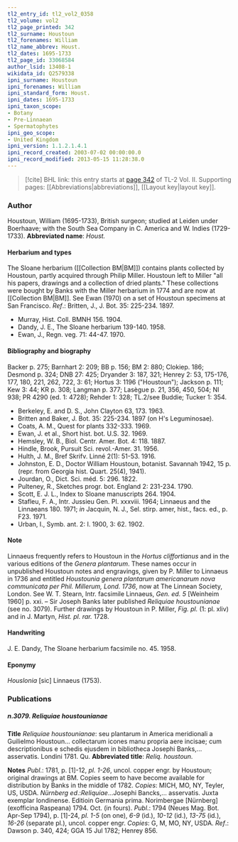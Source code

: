 ```yaml
---
tl2_entry_id: tl2_vol2_0358
tl2_volume: vol2
tl2_page_printed: 342
tl2_surname: Houstoun
tl2_forenames: William
tl2_name_abbrev: Houst.
tl2_dates: 1695-1733
tl2_page_id: 33068584
author_lsid: 13408-1
wikidata_id: Q2579338
ipni_surname: Houstoun
ipni_forenames: William
ipni_standard_form: Houst.
ipni_dates: 1695-1733
ipni_taxon_scope: 
- Botany
- Pre-Linnaean
- Spermatophytes
ipni_geo_scope: 
- United Kingdom
ipni_version: 1.1.2.1.4.1
ipni_record_created: 2003-07-02 00:00:00.0
ipni_record_modified: 2013-05-15 11:28:38.0
---
```



> [!cite] BHL link: this entry starts at [page 342](https://www.biodiversitylibrary.org/page/33068584) of TL-2 Vol. II.
> Supporting pages: [[Abbreviations|abbreviations]], [[Layout key|layout key]].

### Author

Houstoun, William (1695-1733), British surgeon; studied at Leiden under Boerhaave; with the South Sea Company in C. America and W. Indies (1729-1733). 
**Abbreviated name**: *Houst.*

#### Herbarium and types

The Sloane herbarium ([[Collection BM|BM]]) contains plants collected by Houstoun, partly acquired through Philip Miller. Houstoun left to Miller "all his papers, drawings and a collection of dried plants." These collections were bought by Banks with the Miller herbarium in 1774 and are now at [[Collection BM|BM]]. See Ewan (1970) on a set of Houstoun specimens at San Francisco.
*Ref*.: Britten, J., J. Bot. 35: 225-234. 1897.
- Murray, Hist. Coll. BMNH 156. 1904.
- Dandy, J. E., The Sloane herbarium 139-140. 1958.
- Ewan, J., Regn. veg. 71: 44-47. 1970.

#### Bibliography and biography

Backer p. 275; Barnhart 2: 209; BB p. 156; BM 2: 880; Clokiep. 186; Desmond p. 324; DNB 27: 425; Dryander 3: 187, 321; Henrey 2: 53, 175-176, 177, 180, 221, 262, 722, 3: 61; Hortus 3: 1196 ("Houstoun"); Jackson p. 111; Kew 3: 44; KR p. 308; Langman p. 377; Lasègue p. 21, 356, 450, 504; NI 938; PR 4290 (ed. 1: 4728); Rehder 1: 328; TL.2/see Buddie; Tucker 1: 354.
- Berkeley, E. and D. S., John Clayton 63, 173. 1963.
- Britten and Baker, J. Bot. 35: 225-234. 1897 (on H's Leguminosae).
- Coats, A. M., Quest for plants 332-333. 1969.
- Ewan, J. et al., Short hist. bot. U.S. 32. 1969.
- Hemsley, W. B., Biol. Centr. Amer. Bot. 4: 118. 1887.
- Hindle, Brook, Pursuit Sci. revol.-Amer. 31. 1956.
- Hulth, J. M., Bref Skrifv. Linné 2(1): 51-53. 1916.
- Johnston, E. D., Doctor William Houstoun, botanist. Savannah 1942, 15 p. (repr. from Georgia hist. Quart. 25(4), 1941).
- Jourdan, O., Dict. Sci. méd. 5: 296. 1822.
- Pulteney, R., Sketches progr. bot. England 2: 231-234. 1790.
- Scott, E. J. L., Index to Sloane manuscripts 264. 1904.
- Stafleu, F. A., Intr. Jussieu Gen. Pl. xxxviii. 1964; Linnaeus and the Linnaeans 180. 1971; *in* Jacquin, N. J., Sel. stirp. amer, hist., facs. ed., p. F23. 1971.
- Urban, I., Symb. ant. 2: I. 1900, 3: 62. 1902.

#### Note

Linnaeus frequently refers to Houstoun in the *Hortus cliffortianus* and in the various editions of the *Genera plantarum*. These names occur in unpublished Houstoun notes and engravings, given by P. Miller to Linnaeus in 1736 and entitled *Houstounia genera plantarum americanarum nova communicata per Phil. Millerum, Lond. 1736*, now at The Linnean Society, London. See W. T. Stearn, Intr. facsimile Linnaeus, *Gen. ed. 5* \[Weinheim 1960\] p. xxi. – Sir Joseph Banks later published *Reliquiae houstounianae* (see no. 3079). Further drawings by Houstoun in P. Miller, *Fig. pl.* (1: pl. xliv) and in J. Martyn, *Hist. pl. rar.* 1728.

#### Handwriting

J. E. Dandy, The Sloane herbarium facsimile no. 45. 1958.

#### Eponymy

*Houslonia* \[sic\] Linnaeus (1753).

### Publications

##### n.3079. Reliquiae houstounianae

**Title**
*Reliquiae houstounianae*: seu plantarum in America meridionali a Guilielmo Houstoun... collectarum icones manu propria aere incisae; cum descriptionibus e schedis ejusdem in bibliotheca Josephi Banks,... asservatis. Londini 1781. Qu.
**Abbreviated title**: *Reliq. houstoun.*

**Notes**
*Publ*.: 1781, p. \[1\]-12, *pl. 1-26*, uncol. copper engr. by Houstoun; original drawings at BM. Copies seem to have become available for distribution by Banks in the middle of 1782.
*Copies*: MICH, MO, NY, Teyler, US, USDA.
*Nürnberg ed*.:*Reliquiae*...Josephi Bancks,... asservatis. Juxta exemplar londinense. Editioin Germania prima. Norimbergae \[Nürnberg\] (exofficina Raspeana) 1794. Oct. (in fours).
*Publ*.: 1794 (Neues Mag. Bot. Apr-Sep 1794), p. \[1\]-24, *pl. 1-5* (on one), *6-9* (id.), *10-12* (id.), *13-75* (id.), *16-26* (separate pl.), uncol. copper engr. *Copies*: G, M, MO, NY, USDA.
*Ref*.: Dawson p. 340, 424; GGA 15 Jul 1782; Henrey 856.

